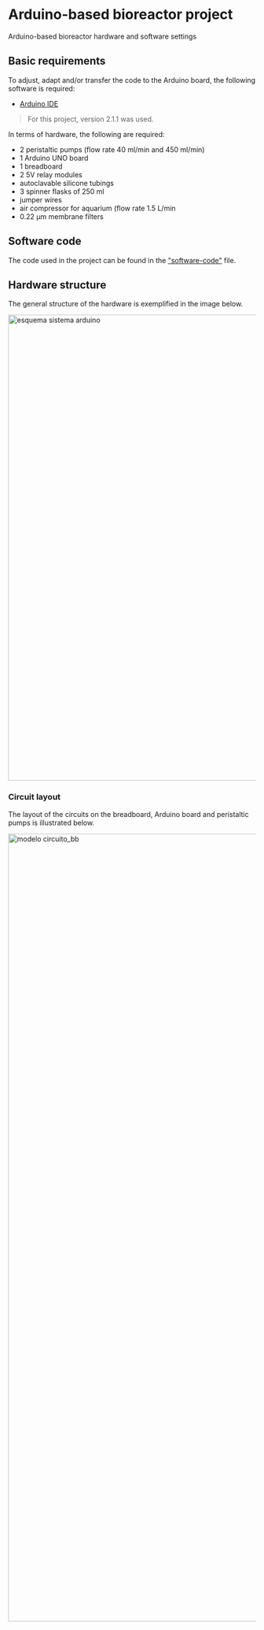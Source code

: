 # Arduino-based bioreactor project

Arduino-based bioreactor hardware and software settings

## Basic requirements

To adjust, adapt and/or transfer the code to the Arduino board, the following software is required:

- [Arduino IDE](https://www.arduino.cc/en/software)

> For this project, version 2.1.1 was used.

In terms of hardware, the following are required:

- 2 peristaltic pumps (flow rate 40 ml/min and 450 ml/min)
- 1 Arduino UNO board
- 1 breadboard
- 2 5V relay modules
- autoclavable silicone tubings
- 3 spinner flasks of 250 ml
- jumper wires
- air compressor for aquarium (flow rate 1.5 L/min
- 0.22 µm membrane filters

## Software code

The code used in the project can be found in the ["software-code"](https://github.com/joaovitorgferreira/arduino-based-bioreactor/blob/main/software-code) file.

## Hardware structure

The general structure of the hardware is exemplified in the image below.

<img width="946" alt="esquema sistema arduino" src="https://github.com/joaovitorgferreira/arduino-based-bioreactor/assets/90862308/ab418b43-f379-4db6-a072-a5a12c3d1c63">

### Circuit layout 

The layout of the circuits on the breadboard, Arduino board and peristaltic pumps is illustrated below.

<img width="1600" alt="modelo circuito_bb" src="https://github.com/joaovitorgferreira/arduino-based-bioreactor/assets/90862308/d4951b5b-bfe3-4d94-a93f-eb1c35147cc0">
